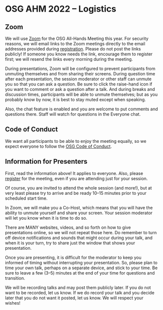 # OSG AHM 2022 &ndash; Logistics

## Zoom

We will use [Zoom](https://zoom.us/) for the OSG All-Hands Meeting this year.
For security reasons,
we will email links to the Zoom meetings directly to the email addresses
provided during [registration](registration.md).
Please do not post the links publicly!
If someone you know needs the link, encourage them to register first;
we will resend the links every morning during the meeting.

During presentations,
Zoom will be configured to prevent participants from unmuting themselves
and from sharing their screens.
During question time after each presentation,
the session moderator or other staff can unmute you so that you can ask a question.
Be sure to click the raise-hand icon if you want to comment or ask a question after a talk.
And during breaks and discussion times, participants will be able to unmute themselves;
but as you probably know by now, it is best to stay muted except when speaking.

Also, the chat feature is enabled and you are welcome to put comments and questions there.
Staff will watch for questions in the Everyone chat.

## Code of Conduct

We want all participants to be able to enjoy the meeting equally,
so we expect everyone to follow the
[OSG Code of Conduct](https://osg-htc.org/management/conduct/).

## Information for Presenters

First, read the information above!
It applies to everyone.
Also, please [register](registration.md) for the meeting,
even if you are attending just for your session.

Of course, you are invited to attend the whole session (and more!),
but at very least
please try to arrive and be ready 10&ndash;15 minutes prior to your scheduled start time.

In Zoom, we will make you a Co-Host,
which means that you will have the ability to unmute yourself and share your screen.
Your session moderator will let you know when it is time to do so.

There are MANY websites, videos, and so forth on how to give presentations online,
so we will not repeat those here.
Do remember to turn off device notifications and sounds that might occur during your talk,
and when it is your turn, try to share just the window that shows your presentation.

Once you are presenting,
it is difficult for the moderator to keep you informed of timing without interrupting your presentation.
So, please plan to time your own talk, perhaps on a separate device, and stick to your time.
Be sure to leave a few (3&ndash;5) minutes at the end of your time for questions and transition.

We will be recording talks and may post them publicly later.
If you do not want to be recorded, let us know.
If we do record your talk and you decide later that you do not want it posted, let us know.
We will respect your wishes!
